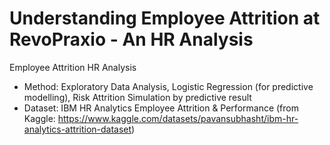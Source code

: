 # Understanding Employee Attrition at RevoPraxio - An HR Analysis
Employee Attrition HR Analysis
- Method: Exploratory Data Analysis, Logistic Regression (for predictive modelling), Risk Attrition Simulation by predictive result
- Dataset: IBM HR Analytics Employee Attrition & Performance (from Kaggle: https://www.kaggle.com/datasets/pavansubhasht/ibm-hr-analytics-attrition-dataset)
